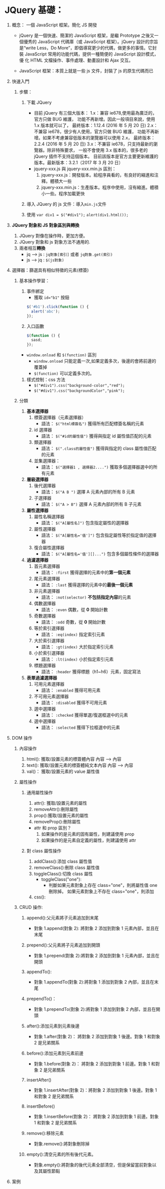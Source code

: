 # JQuery 基礎：

1. 概念： 一個 JavaScript 框架。簡化 JS 開發

   - jQuery 是一個快速、簡潔的 JavaScript 框架，是繼 Prototype 之後又一個優秀的 JavaScript 代碼庫（或 JavaScript 框架）。jQuery 設計的宗旨 是“write Less，Do More”，即倡導寫更少的代碼，做更多的事情。它封裝 JavaScript 常用的功能代碼，提供一種簡便的 JavaScript 設計模式，優 化 HTML 文檔操作、事件處理、動畫設計和 Ajax 交互。

   - JavaScript 框架：本質上就是一些 js 文件，封裝了 js 的原生代碼而已

2. 快速入門

   1. 步驟：

      1. 下載 JQuery

         - 目前 jQuery 有三個大版本：
           1.x：兼容 ie678,使用最為廣泛的，官方只做 BUG 維護，
           功能不再新增。因此一般項目來說，使用 1.x 版本就可以了，
           最終版本：1.12.4 (2016 年 5 月 20 日)
           2.x：不兼容 ie678，很少有人使用，官方只做 BUG 維護，
           功能不再新增。如果不考慮兼容低版本的瀏覽器可以使用 2.x，
           最終版本：2.2.4 (2016 年 5 月 20 日)
           3.x：不兼容 ie678，只支持最新的瀏覽器。除非特殊要求，
           一般不會使用 3.x 版本的，很多老的 jQuery 插件不支持這個版本。
           目前該版本是官方主要更新維護的版本。最新版本：3.2.1（2017 年 3 月 20 日）
         - jquery-xxx.js 與 jquery-xxx.min.js 區別：
           1. jquery-xxx.js：開發版本。給程序員看的，有良好的縮進和注釋。體積大一些
           2. jquery-xxx.min.js：生產版本。程序中使用，沒有縮進。體積小一些。程序加載更快

      2. 導入 JQuery 的 js 文件：導入`min.js`文件
      3. 使用
         `var div1 = $("#div1");`
         `alert(div1.html());`

3. **JQuery 對象和 JS 對象區別與轉換**

   1. JQuery 對像在操作時，更加方便。
   2. JQuery 對象和 js 對象方法不通用的.
   3. 兩者相互**轉換**
      - jq --> js : `jq對象[索引]` 或者 `jq對象.get(索引)`
      - js --> jq : `$(js對象)`

4. 選擇器：篩選具有相似特徵的元素(標簽)

   1. 基本操作學習：

      1. 事件綁定
         - 獲取 `id="b1"` 按鈕
         ```js
         $('#b1').click(function () {
           alert('abc');
         });
         ```
      2. 入口函數
         ```js
         $(function () {
           sasd;
         });
         ```

      - `window.onload` 和 `$(function)` 區別
        - `window.onload` 只能定義一次,如果定義多次，後邊的會將前邊的覆蓋掉
        - `$(function)` 可以定義多次的。

      1. 樣式控制：css 方法
         - `$("#div1").css("background-color","red");`
         - `$("#div1").css("backgroundColor","pink");`

   2. 分類
      1. **基本選擇器**
         1. 標簽選擇器（元素選擇器）
            - 語法： `$("html標簽名")` 獲得所有匹配標簽名稱的元素
         2. id 選擇器
            - 語法： `$("#id的屬性值")` 獲得與指定 id 屬性值匹配的元素
         3. 類選擇器
            - 語法： `$(".class的屬性值")` 獲得與指定的 class 屬性值匹配的元素
         4. 並集選擇器：
            - 語法： `$("選擇器1 , 選擇器2....")` 獲取多個選擇器選中的所有元素
      2. **層級選擇器**
         1. 後代選擇器
            - 語法： `$("A B ")` 選擇 A 元素內部的所有 B 元素
         2. 子選擇器
            - 語法： `$("A > B")` 選擇 A 元素內部的所有 B 子元素
      3. **屬性選擇器**
         1. 屬性名稱選擇器
            - 語法： `$("A[屬性名]")` 包含指定屬性的選擇器
         2. 屬性選擇器
            - 語法： `$("A[屬性名='值']")` 包含指定屬性等於指定值的選擇器
         3. 復合屬性選擇器
            - 語法： `$("A[屬性名='值'][]...")` 包含多個屬性條件的選擇器
      4. **過濾選擇器**
         1. 首元素選擇器
            - 語法： `:first` 獲得選擇的元素中的**第一個元素**
         2. 尾元素選擇器
            - 語法： `:last` 獲得選擇的元素中的**最後一個元素**
         3. 非元素選擇器
            - 語法： `:not(selector)` **不包括指定內容**的元素
         4. 偶數選擇器
            - 語法： `:even` 偶數，從 **0** 開始計數
         5. 奇數選擇器
            - 語法： `:odd` 奇數，從 **0** 開始計數
         6. 等於索引選擇器
            - 語法： `:eq(index)` 指定索引元素
         7. 大於索引選擇器
            - 語法： `:gt(index)` 大於指定索引元素
         8. 小於索引選擇器
            - 語法： `:lt(index)` 小於指定索引元素
         9. 標題選擇器
            - 語法： `:header` 獲得標題（h1~h6）元素，固定寫法
      5. **表單過濾選擇器**
         1. 可用元素選擇器
            - 語法： `:enabled` 獲得可用元素
         2. 不可用元素選擇器
            - 語法： `:disabled` 獲得不可用元素
         3. 選中選擇器
            - 語法： `:checked` 獲得單選/復選框選中的元素
         4. 選中選擇器
            - 語法： `:selected` 獲得下拉框選中的元素

5. DOM 操作

   1. 內容操作
      1. html(): 獲取/設置元素的標簽體內容 <a><font>內容</font></a> --> <font>內容</font>
      2. text(): 獲取/設置元素的標簽體純文本內容 <a><font>內容</font></a> --> 內容
      3. val()： 獲取/設置元素的 value 屬性值
   2. 屬性操作

      1. 通用屬性操作

         1. attr(): 獲取/設置元素的屬性
         2. removeAttr():刪除屬性
         3. prop():獲取/設置元素的屬性
         4. removeProp():刪除屬性

         - attr 和 prop 區別？
           1. 如果操作的是元素的固有屬性，則建議使用 prop
           2. 如果操作的是元素自定義的屬性，則建議使用 attr

      2. 對 class 屬性操作
         1. addClass():添加 class 屬性值
         2. removeClass():刪除 class 屬性值
         3. toggleClass():切換 class 屬性
            - toggleClass("one"):
              - 判斷如果元素對象上存在 class="one"，則將屬性值 one 刪除掉。 如果元素對象上不存在 class="one"，則添加
         4. css():

   3. CRUD 操作:

      1. append():父元素將子元素追加到末尾
         - 對象 1.append(對象 2): 將對象 2 添加到對象 1 元素內部，並且在末尾
      2. prepend():父元素將子元素追加到開頭
         - 對象 1.prepend(對象 2):將對象 2 添加到對象 1 元素內部，並且在開頭
      3. appendTo():
         - 對象 1.appendTo(對象 2):將對象 1 添加到對象 2 內部，並且在末尾
      4. prependTo()：

         - 對象 1.prependTo(對象 2):將對象 1 添加到對象 2 內部，並且在開頭

      5. after():添加元素到元素後邊
         - 對象 1.after(對象 2)： 將對象 2 添加到對象 1 後邊。對象 1 和對象 2 是兄弟關系
      6. before():添加元素到元素前邊
         - 對象 1.before(對象 2)： 將對象 2 添加到對象 1 前邊。對象 1 和對象 2 是兄弟關系
      7. insertAfter()
         - 對象 1.insertAfter(對象 2)：將對象 2 添加到對象 1 後邊。對象 1 和對象 2 是兄弟關系
      8. insertBefore()

         - 對象 1.insertBefore(對象 2)： 將對象 2 添加到對象 1 前邊。對象 1 和對象 2 是兄弟關系

      9. remove():移除元素
         - 對象.remove():將對象刪除掉
      10. empty():清空元素的所有後代元素。
          - 對象.empty():將對象的後代元素全部清空，但是保留當前對象以及其屬性節點

6. 案例
